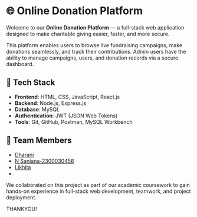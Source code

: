 
# 🌐 Online Donation Platform

Welcome to our **Online Donation Platform** — a full-stack web application designed to make charitable giving easier, faster, and more secure.

This platform enables users to browse live fundraising campaigns, make donations seamlessly, and track their contributions. Admin users have the ability to manage campaigns, users, and donation records via a secure dashboard.

## 🔧 Tech Stack

- **Frontend**: HTML, CSS, JavaScript, React.js  
- **Backend**: Node.js, Express.js  
- **Database**: MySQL  
- **Authentication**: JWT (JSON Web Tokens)  
- **Tools**: Git, GitHub, Postman, MySQL Workbench

## 👥 Team Members

- [Dharani](#)
- [N Sanjana-2300030456](#)
- [Likhita](#)
- 
We collaborated on this project as part of our academic coursework to gain hands-on experience in full-stack web development, teamwork, and project deployment.

THANKYOU!
